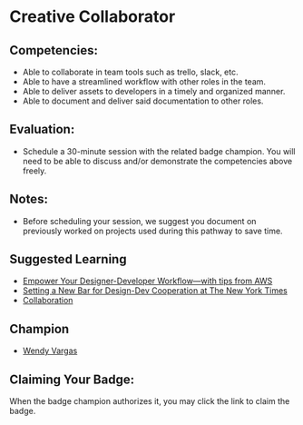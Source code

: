 # Creative Collaborator

## Competencies:
* Able to collaborate in team tools such as trello, slack, etc.
* Able to have a streamlined workflow with other roles in the team. 
* Able to deliver assets to developers in a timely and organized manner.
* Able to document and deliver said documentation to other roles.

## Evaluation:
* Schedule a 30-minute session with the related badge champion. You will need to be able to discuss and/or demonstrate the competencies above freely. 

## Notes:
* Before scheduling your session, we suggest you document on previously worked on projects used during this pathway to save time. 

## Suggested Learning
* [Empower Your Designer-Developer Workflow—with tips from AWS](https://www.invisionapp.com/talks/designer-developer)
* [Setting a New Bar for Design-Dev Cooperation at The New York Times](https://www.invisionapp.com/talks/cooperation-nyt)
* [Collaboration](https://trello.com/en/guide/collaboration)

## Champion

* [Wendy Vargas](mailto:wendy.vargas@acklenavenue.com)

## Claiming Your Badge:
When the badge champion authorizes it, you may click the link to claim the badge.
